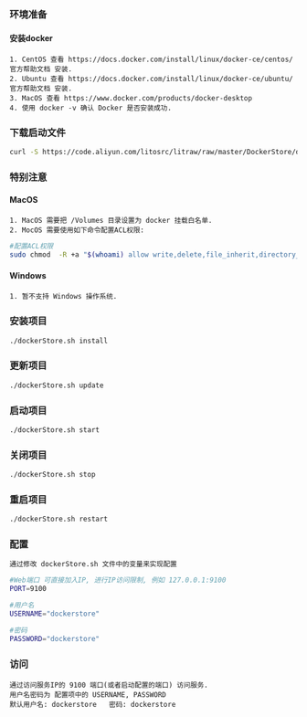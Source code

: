 ### 环境准备
#### 安装docker
    1. CentOS 查看 https://docs.docker.com/install/linux/docker-ce/centos/ 官方帮助文档 安装.
    2. Ubuntu 查看 https://docs.docker.com/install/linux/docker-ce/ubuntu/ 官方帮助文档 安装.
    3. MacOS 查看 https://www.docker.com/products/docker-desktop
    4. 使用 docker -v 确认 Docker 是否安装成功.

### 下载启动文件
````bash
curl -S https://code.aliyun.com/litosrc/litraw/raw/master/DockerStore/dockerStore.sh > dockerStore.sh && chmod 755 dockerStore.sh && sudo mkdir -p /Volumes/DockerStore && sudo chown $(whoami) /Volumes/DockerStore
````

### 特别注意
#### MacOS 
    1. MacOS 需要把 /Volumes 目录设置为 docker 挂载白名单.
    2. MocOS 需要使用如下命令配置ACL权限:  
````bash 
#配置ACL权限
sudo chmod  -R +a "$(whoami) allow write,delete,file_inherit,directory_inherit,add_subdirectory" /Volumes/DockerStore
````
#### Windows
    1. 暂不支持 Windows 操作系统.

### 安装项目
````bash
./dockerStore.sh install
````

### 更新项目
````bash
./dockerStore.sh update
````

### 启动项目
````bash
./dockerStore.sh start
````

### 关闭项目
````bash
./dockerStore.sh stop
````

### 重启项目
````bash
./dockerStore.sh restart
````

### 配置
````bash
通过修改 dockerStore.sh 文件中的变量来实现配置

#Web端口 可直接加入IP, 进行IP访问限制, 例如 127.0.0.1:9100
PORT=9100

#用户名
USERNAME="dockerstore"

#密码
PASSWORD="dockerstore"
````

### 访问
    通过访问服务IP的 9100 端口(或者启动配置的端口) 访问服务.
    用户名密码为 配置项中的 USERNAME, PASSWORD
    默认用户名: dockerstore   密码: dockerstore
